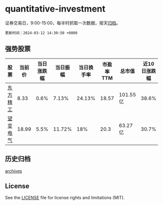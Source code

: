 # quantitative-investment

证券交易日，9:00-15:00，每半时抓取一次数据，按天[归档](archives)。

`更新时间：2024-03-12 14:30:50 +0800`

## 强势股票

|股票|当前价|当日涨跌幅|当日振幅|当日换手率|市盈率TTM|总市值|近10日涨跌幅|
|----|----|----|----|----|----|----|----|
|[东方精工](https://xueqiu.com/S/SZ002611)|8.33|0.6%|7.13%|24.13%|18.57|101.55亿|38.6%|
|[望变电气](https://xueqiu.com/S/SH603191)|18.99|5.5%|11.72%|18%|20.3|63.27亿|30.7%|

## 历史归档

[archives](archives)

## License

See the [LICENSE](LICENSE) file for license rights and limitations (MIT).